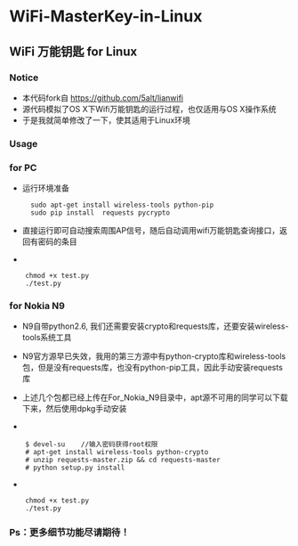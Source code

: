 # WiFi-MasterKey-in-Linux
## WiFi 万能钥匙 for Linux
### Notice
* 本代码fork自 https://github.com/5alt/lianwifi
* 源代码模拟了OS X下Wifi万能钥匙的运行过程，也仅适用与OS X操作系统
* 于是我就简单修改了一下，使其适用于Linux环境

### Usage

### for PC 
* 运行环境准备

		sudo apt-get install wireless-tools python-pip
		sudo pip install  requests pycrypto

* 直接运行即可自动搜索周围AP信号，随后自动调用wifi万能钥匙查询接口，返回有密码的条目
* 

		chmod +x test.py
		./test.py

### for Nokia N9
* N9自带python2.6, 我们还需要安装crypto和requests库，还要安装wireless-tools系统工具
* N9官方源早已失效，我用的第三方源中有python-crypto库和wireless-tools包，但是没有requests库，也没有python-pip工具，因此手动安装requests库
* 上述几个包都已经上传在For_Nokia_N9目录中，apt源不可用的同学可以下载下来，然后使用dpkg手动安装

* 

		$ devel-su    //输入密码获得root权限
		# apt-get install wireless-tools python-crypto 
		# unzip requests-master.zip && cd requests-master
		# python setup.py install

* 

		chmod +x test.py
		./test.py	 


### Ps：更多细节功能尽请期待！
